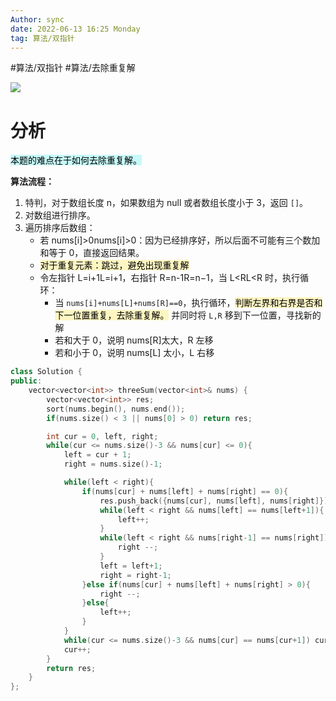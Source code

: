 ```yaml
---
Author: sync
date: 2022-06-13 16:25 Monday
tag: 算法/双指针 
---
```


#算法/双指针 #算法/去除重复解

![](FigureBed%20🌄/Pasted/Pasted%20image%2020220610154818.png)

# 分析

<mark style="background: #ABF7F7A6;">本题的难点在于如何去除重复解。</mark>

**算法流程：**

1. 特判，对于数组长度 n，如果数组为 null 或者数组长度小于 3，返回 `[]`。
2. 对数组进行排序。
3. 遍历排序后数组：
   - 若 nums[i]>0nums[i]>0：因为已经排序好，所以后面不可能有三个数加和等于 0，直接返回结果。
   - <mark style="background: #FFF3A3A6;">对于重复元素：跳过，避免出现重复解</mark>
   - 令左指针 L=i+1L=i+1，右指针 R=n-1R=n−1，当 L<RL<R 时，执行循环：
     - 当 `nums[i]+nums[L]+nums[R]==0`，执行循环，<mark style="background: #FFF3A3A6;">判断左界和右界是否和下一位置重复，去除重复解。</mark> 并同时将 `L,R` 移到下一位置，寻找新的解
     - 若和大于 0，说明 nums[R]太大，R 左移
     - 若和小于 0，说明 nums[L] 太小，L 右移

```cpp
class Solution {
public:
    vector<vector<int>> threeSum(vector<int>& nums) {
        vector<vector<int>> res;
        sort(nums.begin(), nums.end());
        if(nums.size() < 3 || nums[0] > 0) return res;

        int cur = 0, left, right;
        while(cur <= nums.size()-3 && nums[cur] <= 0){
            left = cur + 1;
            right = nums.size()-1;

            while(left < right){
                if(nums[cur] + nums[left] + nums[right] == 0){
                    res.push_back({nums[cur], nums[left], nums[right]});
                    while(left < right && nums[left] == nums[left+1]){
                        left++;
                    }
                    while(left < right && nums[right-1] == nums[right]){
                        right --;
                    }
                    left = left+1;
                    right = right-1;
                }else if(nums[cur] + nums[left] + nums[right] > 0){
                    right --;
                }else{
                    left++;
                }
            }
            while(cur <= nums.size()-3 && nums[cur] == nums[cur+1]) cur++;
            cur++;
        }
        return res;
    }
};
```
